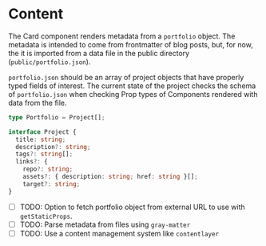 # Content

The Card component renders metadata from a `portfolio` object. The metadata is intended to come from frontmatter of blog posts, but, for now, the it is imported from a data file in the public directory (`public/portfolio.json`).

`portfolio.json` should be an array of project objects that have properly typed fields of interest. The current state of the project checks the schema of `portfolio.json` when checking Prop types of Components rendered with data from the file.

```ts
type Portfolio = Project[];

interface Project {
  title: string;
  description?: string;
  tags?: string[];
  links?: {
    repo?: string;
    assets?: { description: string; href: string }[];
    target?: string;
}
```

- [ ] TODO: Option to fetch portfolio object from external URL to use with `getStaticProps`.
- [ ] TODO: Parse metadata from files using `gray-matter`
- [ ] TODO: Use a content management system like `contentlayer`
